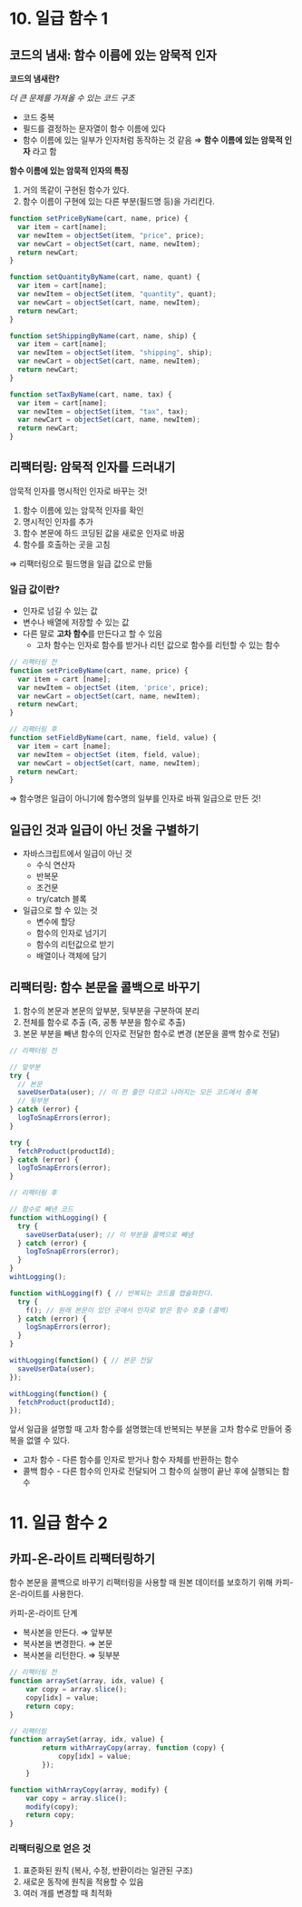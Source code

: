 # 10. 일급 함수 1

## 코드의 냄새: 함수 이름에 있는 암묵적 인자

**코드의 냄새란?**

*더 큰 문제를 가져올 수 있는 코드 구조*

- 코드 중복
- 필드를 결정하는 문자열이 함수 이름에 있다
- 함수 이름에 있는 일부가 인자처럼 동작하는 것 같음 ⇒ **함수 이름에 있는 암묵적 인자** 라고 함

**함수 이름에 있는 암묵적 인자의 특징**

1. 거의 똑같이 구현된 함수가 있다.
2. 함수 이름이 구현에 있는 다른 부분(필드명 등)을 가리킨다.

```jsx
function setPriceByName(cart, name, price) {
  var item = cart[name];
  var newItem = objectSet(item, "price", price);
  var newCart = objectSet(cart, name, newItem);
  return newCart;
}

function setQuantityByName(cart, name, quant) {
  var item = cart[name];
  var newItem = objectSet(item, "quantity", quant);
  var newCart = objectSet(cart, name, newItem);
  return newCart;
}

function setShippingByName(cart, name, ship) {
  var item = cart[name];
  var newItem = objectSet(item, "shipping", ship);
  var newCart = objectSet(cart, name, newItem);
  return newCart;
}

function setTaxByName(cart, name, tax) {
  var item = cart[name];
  var newItem = objectSet(item, "tax", tax);
  var newCart = objectSet(cart, name, newItem);
  return newCart;
}
```

## 리팩터링: 암묵적 인자를 드러내기

암묵적 인자를 명시적인 인자로 바꾸는 것!

1. 함수 이름에 있는 암묵적 인자를 확인
2. 명시적인 인자를 추가
3. 함수 본문에 하드 코딩된 값을 새로운 인자로 바꿈
4. 함수를 호출하는 곳을 고침

⇒ 리팩터링으로 필드명을 일급 값으로 만듦

### 일급 값이란?

- 인자로 넘길 수 있는 값
- 변수나 배열에 저장할 수 있는 값
- 다른 말로 **고차 함수**를 만든다고 할 수 있음
    - 고차 함수는 인자로 함수를 받거나 리턴 값으로 함수를 리턴할 수 있는 함수

```jsx
// 리팩터링 전
function setPriceByName(cart, name, price) { 
  var item = cart [name];
  var newItem = objectSet (item, 'price', price);
  var newCart = objectSet(cart, name, newItem);
  return newCart; 
}

// 리팩터링 후
function setFieldByName(cart, name, field, value) { 
  var item = cart [name];
  var newItem = objectSet (item, field, value);
  var newCart = objectSet(cart, name, newItem);
  return newCart;
}
```

⇒ 함수명은 일급이 아니기에 함수명의 일부를 인자로 바꿔 일급으로 만든 것!

## 일급인 것과 일급이 아닌 것을 구별하기

- 자바스크립트에서 일급이 아닌 것
    - 수식 연산자
    - 반복문
    - 조건문
    - try/catch 블록
- 일급으로 할 수 있는 것
    - 변수에 할당
    - 함수의 인자로 넘기기
    - 함수의 리턴값으로 받기
    - 배열이나 객체에 담기

## 리팩터링: 함수 본문을 콜백으로 바꾸기

1. 함수의 본문과 본문의 앞부분, 뒷부분을 구분하여 분리
2. 전체를 함수로 추출 (즉, 공통 부분을 함수로 추출)
3. 본문 부분을 빼낸 함수의 인자로 전달한 함수로 변경 (본문을 콜백 함수로 전달)

```jsx
// 리팩터링 전

// 앞부분
try {
  // 본문
  saveUserData(user); // 이 한 줄만 다르고 나머지는 모든 코드에서 중복
  // 뒷부분
} catch (error) {
  logToSnapErrors(error);
}

try {
  fetchProduct(productId);
} catch (error) {
  logToSnapErrors(error);
}

// 리팩터링 후

// 함수로 빼낸 코드
function withLogging() {
  try {
    saveUserData(user); // 이 부분을 콜백으로 빼냄
  } catch (error) {
    logToSnapErrors(error);
  }
}
wihtLogging();

function withLogging(f) { // 반복되는 코드를 캡슐화한다.
  try {
    f(); // 원래 본문이 있던 곳에서 인자로 받은 함수 호출 (콜백)
  } catch (error) {
    logSnapErrors(error);
  }
}

withLogging(function() { // 본문 전달
  saveUserData(user);
});

withLogging(function() {
  fetchProduct(productId);
});
```

앞서 일급을 설명할 때 고차 함수를 설명했는데 반복되는 부분을 고차 함수로 만들어 중복을 없앨 수 있다.

- 고차 함수 - 다른 함수를 인자로 받거나 함수 자체를 반환하는 함수
- 콜백 함수 - 다른 함수의 인자로 전달되어 그 함수의 실행이 끝난 후에 실행되는 함수

# 11. 일급 함수 2

## 카피-온-라이트 리팩터링하기

함수 본문을 콜백으로 바꾸기 리팩터링을 사용할 때 원본 데이터를 보호하기 위해 카피-온-라이트를 사용한다.

카피-온-라이트 단계

- 복사본을 만든다. ⇒ 앞부분
- 복사본을 변경한다. ⇒ 본문
- 복사본을 리턴한다. ⇒ 뒷부분

```jsx
// 리팩터링 전
function arraySet(array, idx, value) {
	var copy = array.slice();
	copy[idx] = value;
	return copy;
}

// 리팩터링 
function arraySet(array, idx, value) {
		return withArrayCopy(array, function (copy) {
			copy[idx] = value;
		});
	}

function withArrayCopy(array, modify) {
    var copy = array.slice();
    modify(copy);
    return copy;
}
```

### 리팩터링으로 얻은 것

1. 표준화된 원칙 (복사, 수정, 반환이라는 일관된 구조)
2. 새로운 동작에 원칙을 적용할 수 있음
3. 여러 개를 변경할 때 최적화
